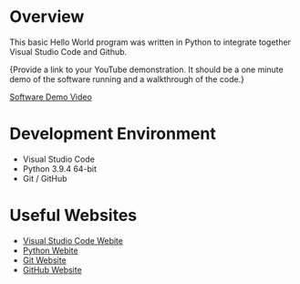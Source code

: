 # Overview

This basic Hello World program was written in Python to integrate together Visual Studio Code and Github.

{Provide a link to your YouTube demonstration.  It should be a one minute demo of the software running and a walkthrough of the code.}

[Software Demo Video](http://youtube.link.goes.here)

# Development Environment

* Visual Studio Code
* Python 3.9.4 64-bit
* Git / GitHub

# Useful Websites

* [Visual Studio Code Webite](https://code.visualstudio.com/)
* [Python Webite](https://www.python.org/)
* [Git Website](https://git-scm.com/)
* [GitHub Website](https://github.com/)